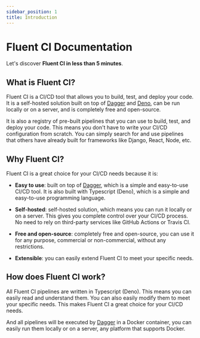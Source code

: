 ```yaml
---
sidebar_position: 1
title: Introduction
---
```


# Fluent CI Documentation

Let's discover **Fluent CI in less than 5 minutes**.

## What is Fluent CI?

Fluent CI is a CI/CD tool that allows you to build, test, and deploy your code. It is a self-hosted solution built on top of [Dagger](https://dagger.io/) and [Deno](https://deno.land/), can be run locally or on a server, and is completely free and open-source.

It is also a registry of pre-built pipelines that you can use to build, test, and deploy your code. This means you don't have to write your CI/CD configuration from scratch. You can simply search for and use pipelines that others have already built for frameworks like Django, React, Node, etc.

## Why Fluent CI?

Fluent CI is a great choice for your CI/CD needs because it is:

- **Easy to use**: built on top of [Dagger](https://dagger.io/), which is a simple and easy-to-use CI/CD tool. It is also built with Typescript (Deno), which is a simple and easy-to-use programming language.

- **Self-hosted**: self-hosted solution, which means you can run it locally or on a server. This gives you complete control over your CI/CD process. No need to rely on third-party services like GitHub Actions or Travis CI.

- **Free and open-source**: completely free and open-source, you can use it for any purpose, commercial or non-commercial, without any restrictions.


- **Extensible**: you can easily extend Fluent CI to meet your specific needs.

## How does Fluent CI work?

All Fluent CI pipelines are written in Typescript (Deno). This means you can easily read and understand them. You can also easily modify them to meet your specific needs. This makes Fluent CI a great choice for your CI/CD needs.

And all pipelines will be executed by [Dagger](https://dagger.io/) in a Docker container, you can easily run them locally or on a server, any platform that supports Docker.